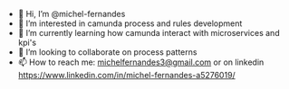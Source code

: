 - 👋 Hi, I’m @michel-fernandes
- 👀 I’m interested in camunda process and rules development
- 🌱 I’m currently learning how camunda interact with microservices and kpi's
- 💞️ I’m looking to collaborate on process patterns
- 📫 How to reach me: michelfernandes3@gmail.com or on linkedin https://www.linkedin.com/in/michel-fernandes-a5276019/

<!---
michel-fernandes/michel-fernandes is a ✨ special ✨ repository because its `README.md` (this file) appears on your GitHub profile.
You can click the Preview link to take a look at your changes.
--->
